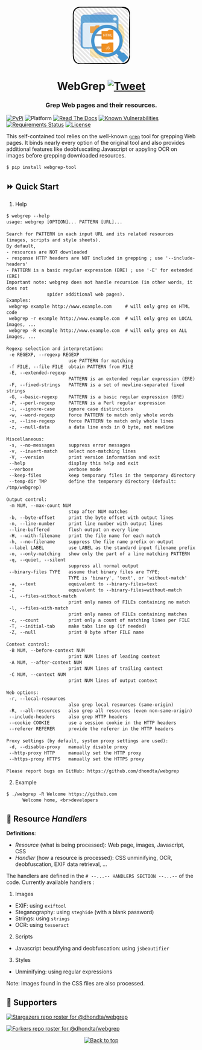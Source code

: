 <p align="center"><img src="https://github.com/dhondta/webgrep/raw/master/doc/imgs/logo.png"></p>
<h1 align="center">WebGrep <a href="https://twitter.com/intent/tweet?text=WebGrep%20-%20Grep%20Web%20pages%20and%20their%20resources%20using%20JS%20deobfuscation,%20CSS%20unminifying%20and%20image%20OCR.%0D%0Ahttps%3a%2f%2fgithub%2ecom%2fdhondta%2fwebgrep%0D%0A&hashtags=python,grep,webpage,ocr,tesseract,cssunminifier,jsdeobfuscation,jsbeautifier,ctftools"><img src="https://img.shields.io/badge/Tweet--lightgrey?logo=twitter&style=social" alt="Tweet" height="20"/></a></h1>
<h3 align="center">Grep Web pages and their resources.</h3>

[![PyPi](https://img.shields.io/pypi/v/webgrep-tool.svg)](https://pypi.python.org/pypi/webgrep-tool/)
![Platform](https://img.shields.io/badge/platform-linux-yellow.svg)
[![Read The Docs](https://readthedocs.org/projects/webgrep/badge/?version=latest)](http://webgrep.readthedocs.io/en/latest/?badge=latest)
[![Known Vulnerabilities](https://snyk.io/test/github/dhondta/webgrep/badge.svg?targetFile=requirements.txt)](https://snyk.io/test/github/dhondta/webgrep?targetFile=requirements.txt)
[![Requirements Status](https://requires.io/github/dhondta/webgrep/requirements.svg?branch=master)](https://requires.io/github/dhondta/webgrep/requirements/?branch=master)
[![License](https://img.shields.io/pypi/l/webgrep-tool.svg)](https://pypi.python.org/pypi/webgrep-tool/)


This self-contained tool relies on the well-known [`grep`](https://linux.die.net/man/1/grep) tool for grepping Web pages. It binds nearly every option of the original tool and also provides additional features like deobfuscating Javascript or appyling OCR on images before grepping downloaded resources.

```session
$ pip install webgrep-tool
```

## :fast_forward:  Quick Start

1. Help

 ```session
 $ webgrep --help
usage: webgrep [OPTION]... PATTERN [URL]...

Search for PATTERN in each input URL and its related resources
 (images, scripts and style sheets).
By default,
 - resources are NOT downloaded
 - response HTTP headers are NOT included in grepping ; use '--include-headers'
 - PATTERN is a basic regular expression (BRE) ; use '-E' for extended (ERE)
Important note: webgrep does not handle recursion (in other words, it does not
                spider additional web pages).
Examples:
  webgrep example http://www.example.com     # will only grep on HTML code
  webgrep -r example http://www.example.com  # will only grep on LOCAL images, ...
  webgrep -R example http://www.example.com  # will only grep on ALL images, ...

Regexp selection and interpretation:
  -e REGEXP, --regexp REGEXP
                        use PATTERN for matching
  -f FILE, --file FILE  obtain PATTERN from FILE
  -E, --extended-regexp
                        PATTERN is an extended regular expression (ERE)
  -F, --fixed-strings   PATTERN is a set of newline-separated fixed strings
  -G, --basic-regexp    PATTERN is a basic regular expression (BRE)
  -P, --perl-regexp     PATTERN is a Perl regular expression
  -i, --ignore-case     ignore case distinctions
  -w, --word-regexp     force PATTERN to match only whole words
  -x, --line-regexp     force PATTERN to match only whole lines
  -z, --null-data       a data line ends in 0 byte, not newline

Miscellaneous:
  -s, --no-messages     suppress error messages
  -v, --invert-match    select non-matching lines
  -V, --version         print version information and exit
  --help                display this help and exit
  --verbose             verbose mode
  --keep-files          keep temporary files in the temporary directory
  --temp-dir TMP        define the temporary directory (default: /tmp/webgrep)

Output control:
  -m NUM, --max-count NUM
                        stop after NUM matches
  -b, --byte-offset     print the byte offset with output lines
  -n, --line-number     print line number with output lines
  --line-buffered       flush output on every line
  -H, --with-filename   print the file name for each match
  -h, --no-filename     suppress the file name prefix on output
  --label LABEL         use LABEL as the standard input filename prefix
  -o, --only-matching   show only the part of a line matching PATTERN
  -q, --quiet, --silent
                        suppress all normal output
  --binary-files TYPE   assume that binary files are TYPE;
                        TYPE is 'binary', 'text', or 'without-match'
  -a, --text            equivalent to --binary-files=text
  -I                    equivalent to --binary-files=without-match
  -L, --files-without-match
                        print only names of FILEs containing no match
  -l, --files-with-match
                        print only names of FILEs containing matches
  -c, --count           print only a count of matching lines per FILE
  -T, --initial-tab     make tabs line up (if needed)
  -Z, --null            print 0 byte after FILE name

Context control:
  -B NUM, --before-context NUM
                        print NUM lines of leading context
  -A NUM, --after-context NUM
                        print NUM lines of trailing context
  -C NUM, --context NUM
                        print NUM lines of output context

Web options:
  -r, --local-resources
                        also grep local resources (same-origin)
  -R, --all-resources   also grep all resources (even non-same-origin)
  --include-headers     also grep HTTP headers
  --cookie COOKIE       use a session cookie in the HTTP headers
  --referer REFERER     provide the referer in the HTTP headers

Proxy settings (by default, system proxy settings are used):
  -d, --disable-proxy   manually disable proxy
  --http-proxy HTTP     manually set the HTTP proxy
  --https-proxy HTTPS   manually set the HTTPS proxy

Please report bugs on GitHub: https://github.com/dhondta/webgrep

 ```
 
2. Example

 ```session
 $ ./webgrep -R Welcome https://github.com
       Welcome home, <br>developers
 
 ```


## :pushpin: Resource *Handlers*

**Definitions**:
- *Resource* (what is being processed):  Web page, images, Javascript, CSS
- *Handler* (how a resource is processed): CSS unminifying, OCR, deobfuscation, EXIF data retrieval, ...

The handlers are defined in the `# --...-- HANDLERS SECTION --...--` of the code. Currently available handlers :
1. Images
  - EXIF: using `exiftool`
  - Steganography: using `steghide` (with a blank password)
  - Strings: using `strings`
  - OCR: using `tesseract`
2. Scripts
  - Javascript beautifying and deobfuscation: using `jsbeautifier`
3. Styles
  - Unminifying: using regular expressions

Note: images found in the CSS files are also processed.


## :clap:  Supporters

[![Stargazers repo roster for @dhondta/webgrep](https://reporoster.com/stars/dark/dhondta/webgrep)](https://github.com/dhondta/webgrep/stargazers)

[![Forkers repo roster for @dhondta/webgrep](https://reporoster.com/forks/dark/dhondta/webgrep)](https://github.com/dhondta/webgrep/network/members)

<p align="center"><a href="#"><img src="https://img.shields.io/badge/Back%20to%20top--lightgrey?style=social" alt="Back to top" height="20"/></a></p>
